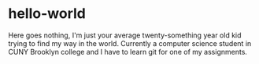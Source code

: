 # hello-world
Here goes nothing, I'm just your average twenty-something year old kid trying to find my way in the world. Currently a computer science student in CUNY Brooklyn college and I have to learn git for one of my assignments.
